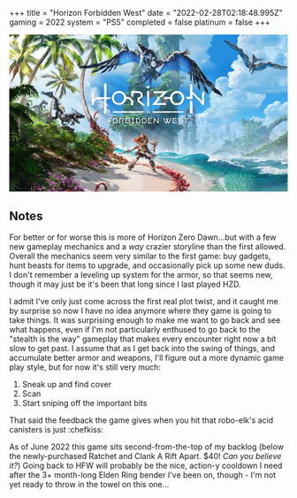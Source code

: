+++
title = "Horizon Forbidden West"
date = "2022-02-28T02:18:48.995Z"
gaming = 2022
system = "PS5"
completed = false
platinum = false
+++

![Boxart](images/boxart.jpg)

## Notes

For better or for worse this is more of Horizon Zero Dawn...but with a few new gameplay mechanics and a *way* crazier storyline than the first allowed. Overall the mechanics seem very similar to the first game: buy gadgets, hunt beasts for items to upgrade, and occasionally pick up some new duds. I don't remember a leveling up system for the armor, so that seems new, though it may just be it's been that long since I last played HZD.

I admit I've only just come across the first real plot twist, and it caught me by surprise so now I have no idea anymore where they game is going to take things. It was surprising enough to make me want to go back and see what happens, even if I'm not particularly enthused to go back to the "stealth is the way" gameplay that makes every encounter right now a bit slow to get past. I assume that as I get back into the swing of things, and accumulate better armor and weapons, I'll figure out a more dynamic game play style, but for now it's still very much:

1. Sneak up and find cover
2. Scan
3. Start sniping off the important bits

That said the feedback the game gives when you hit that robo-elk's acid canisters is just :chefkiss:

As of June 2022 this game sits second-from-the-top of my backlog (below the newly-purchased Ratchet and Clank A Rift Apart. $40! *Can you believe it?*) Going back to HFW will probably be the nice, action-y cooldown I need after the 3+ month-long Elden Ring bender I've been on, though - I'm not yet ready to throw in the towel on this one...
